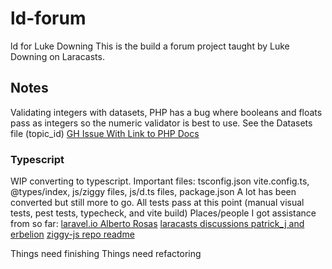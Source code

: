# ld-forum
ld for Luke Downing
This is the build a forum project taught by Luke Downing on Laracasts.

## Notes
Validating integers with datasets, PHP has a bug where booleans and
floats pass as integers so the numeric validator is best to use.
See the Datasets file (topic_id)
[GH Issue With Link to PHP Docs](https://github.com/laravel/framework/issues/28685)

### Typescript
WIP converting to typescript.
Important files: tsconfig.json vite.config.ts, @types/index, js/ziggy files, js/d.ts files, package.json
A lot has been converted but still more to go. 
All tests pass at this point (manual visual tests, pest tests, typecheck, and vite build)
Places/people I got assistance from so far:
[laravel.io Alberto Rosas](https://laravel.io/articles/enhancing-laravel-and-inertiajs-with-typescript-and-vue-3s-composition-api-to-build-a-powerful-spa)
[laracasts discussions patrick_j and erbelion](https://laracasts.com/discuss/channels/javascript/how-to-strongly-type-inertiajs-usepage-hook)
[ziggy-js repo readme](https://github.com/tighten/ziggy)

Things need finishing
Things need refactoring
